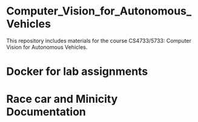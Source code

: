 # Computer_Vision_for_Autonomous_Vehicles

This repository includes materials for the course CS4733/5733: Computer Vision for Autonomous Vehicles.

# Docker for lab assignments


# Race car and Minicity Documentation

